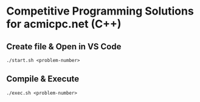 # Competitive Programming Solutions for acmicpc.net (C++)

## Create file & Open in VS Code
```
./start.sh <problem-number>
```

## Compile & Execute
```
./exec.sh <problem-number>
```